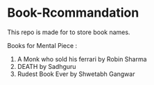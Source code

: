 # Book-Rcommandation
This repo is made for to store book names.

Books for Mental Piece :
1. A Monk who sold his ferrari by Robin Sharma
2. DEATH by Sadhguru
3. Rudest Book Ever by Shwetabh Gangwar
